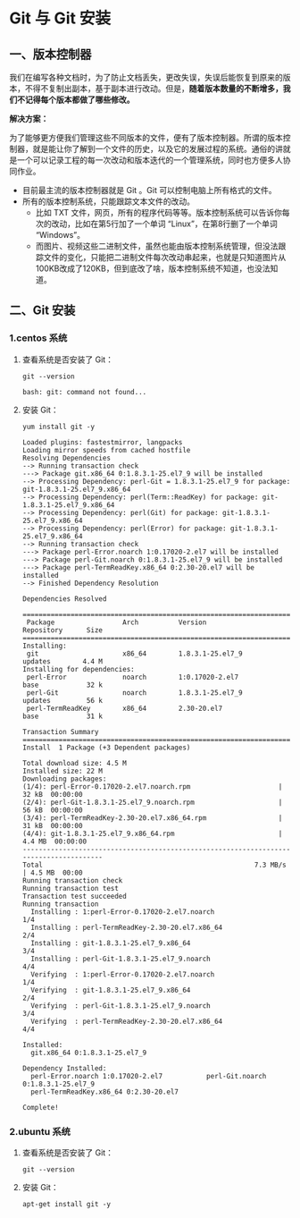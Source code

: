 # Git 与 Git 安装

## 一、版本控制器

我们在编写各种文档时，为了防止文档丢失，更改失误，失误后能恢复到原来的版本，不得不复制出副本，基于副本进行改动。但是，**随着版本数量的不断增多，我们不记得每个版本都做了哪些修改。**

**解决方案：**

为了能够更方便我们管理这些不同版本的文件，便有了版本控制器。所谓的版本控制器，就是能让你了解到一个文件的历史，以及它的发展过程的系统。通俗的讲就是一个可以记录工程的每一次改动和版本迭代的一个管理系统，同时也方便多人协同作业。

- 目前最主流的版本控制器就是 Git 。Git 可以控制电脑上所有格式的文件。
- 所有的版本控制系统，只能跟踪文本文件的改动。
  - 比如 TXT 文件，网页，所有的程序代码等等。版本控制系统可以告诉你每次的改动，比如在第5行加了一个单词 “Linux”，在第8行删了一个单词 “Windows”。
  - 而图片、视频这些二进制文件，虽然也能由版本控制系统管理，但没法跟踪文件的变化，只能把二进制文件每次改动串起来，也就是只知道图片从100KB改成了120KB，但到底改了啥，版本控制系统不知道，也没法知道。

## 二、Git 安装

### 1.centos 系统

1. 查看系统是否安装了 Git：

   ```shell
   git --version
   ```

   ```shell
   bash: git: command not found...
   ```

2. 安装 Git：

   ```shell
   yum install git -y
   ```

   ```shell
   Loaded plugins: fastestmirror, langpacks
   Loading mirror speeds from cached hostfile
   Resolving Dependencies
   --> Running transaction check
   ---> Package git.x86_64 0:1.8.3.1-25.el7_9 will be installed
   --> Processing Dependency: perl-Git = 1.8.3.1-25.el7_9 for package: git-1.8.3.1-25.el7_9.x86_64
   --> Processing Dependency: perl(Term::ReadKey) for package: git-1.8.3.1-25.el7_9.x86_64
   --> Processing Dependency: perl(Git) for package: git-1.8.3.1-25.el7_9.x86_64
   --> Processing Dependency: perl(Error) for package: git-1.8.3.1-25.el7_9.x86_64
   --> Running transaction check
   ---> Package perl-Error.noarch 1:0.17020-2.el7 will be installed
   ---> Package perl-Git.noarch 0:1.8.3.1-25.el7_9 will be installed
   ---> Package perl-TermReadKey.x86_64 0:2.30-20.el7 will be installed
   --> Finished Dependency Resolution
   
   Dependencies Resolved
   
   =======================================================================================
    Package                 Arch          Version                    Repository      Size
   =======================================================================================
   Installing:
    git                     x86_64        1.8.3.1-25.el7_9           updates        4.4 M
   Installing for dependencies:
    perl-Error              noarch        1:0.17020-2.el7            base            32 k
    perl-Git                noarch        1.8.3.1-25.el7_9           updates         56 k
    perl-TermReadKey        x86_64        2.30-20.el7                base            31 k
   
   Transaction Summary
   =======================================================================================
   Install  1 Package (+3 Dependent packages)
   
   Total download size: 4.5 M
   Installed size: 22 M
   Downloading packages:
   (1/4): perl-Error-0.17020-2.el7.noarch.rpm                      |  32 kB  00:00:00     
   (2/4): perl-Git-1.8.3.1-25.el7_9.noarch.rpm                     |  56 kB  00:00:00     
   (3/4): perl-TermReadKey-2.30-20.el7.x86_64.rpm                  |  31 kB  00:00:00     
   (4/4): git-1.8.3.1-25.el7_9.x86_64.rpm                          | 4.4 MB  00:00:00     
   ---------------------------------------------------------------------------------------
   Total                                                     7.3 MB/s | 4.5 MB  00:00     
   Running transaction check
   Running transaction test
   Transaction test succeeded
   Running transaction
     Installing : 1:perl-Error-0.17020-2.el7.noarch                                   1/4 
     Installing : perl-TermReadKey-2.30-20.el7.x86_64                                 2/4 
     Installing : git-1.8.3.1-25.el7_9.x86_64                                         3/4 
     Installing : perl-Git-1.8.3.1-25.el7_9.noarch                                    4/4 
     Verifying  : 1:perl-Error-0.17020-2.el7.noarch                                   1/4 
     Verifying  : git-1.8.3.1-25.el7_9.x86_64                                         2/4 
     Verifying  : perl-Git-1.8.3.1-25.el7_9.noarch                                    3/4 
     Verifying  : perl-TermReadKey-2.30-20.el7.x86_64                                 4/4 
   
   Installed:
     git.x86_64 0:1.8.3.1-25.el7_9                                                        
   
   Dependency Installed:
     perl-Error.noarch 1:0.17020-2.el7           perl-Git.noarch 0:1.8.3.1-25.el7_9      
     perl-TermReadKey.x86_64 0:2.30-20.el7      
   
   Complete!
   ```

### 2.ubuntu 系统

1. 查看系统是否安装了 Git：

   ```shell
   git --version
   ```

2. 安装 Git：

   ```shell
   apt-get install git -y
   ```

   
